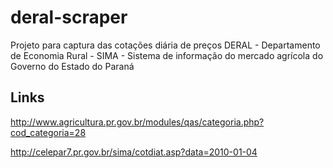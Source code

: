 # deral-scraper
Projeto para captura das cotações diária de preços DERAL - Departamento de Economia Rural - SIMA - Sistema de informação do mercado agrícola do Governo do Estado do Paraná  

## Links
http://www.agricultura.pr.gov.br/modules/qas/categoria.php?cod_categoria=28

http://celepar7.pr.gov.br/sima/cotdiat.asp?data=2010-01-04
